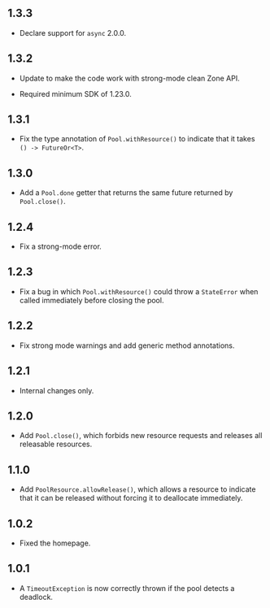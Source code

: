 ## 1.3.3

* Declare support for `async` 2.0.0.

## 1.3.2

* Update to make the code work with strong-mode clean Zone API.

* Required minimum SDK of 1.23.0.

## 1.3.1

* Fix the type annotation of `Pool.withResource()` to indicate that it takes
  `() -> FutureOr<T>`.

## 1.3.0

* Add a `Pool.done` getter that returns the same future returned by
  `Pool.close()`.

## 1.2.4

* Fix a strong-mode error.

## 1.2.3

* Fix a bug in which `Pool.withResource()` could throw a `StateError` when
  called immediately before closing the pool.

## 1.2.2

* Fix strong mode warnings and add generic method annotations.

## 1.2.1

* Internal changes only.

## 1.2.0

* Add `Pool.close()`, which forbids new resource requests and releases all
  releasable resources.

## 1.1.0

* Add `PoolResource.allowRelease()`, which allows a resource to indicate that it
  can be released without forcing it to deallocate immediately.

## 1.0.2

* Fixed the homepage.

## 1.0.1

* A `TimeoutException` is now correctly thrown if the pool detects a deadlock.
